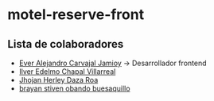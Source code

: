 # motel-reserve-front

## Lista de colaboradores
- [Ever Alejandro Carvajal Jamioy](https://github.com/alejandro-d3v) -> Desarrollador frontend
- [Ilver Edelmo Chapal Villarreal](https://github.com/ilver12)
- [Jhojan Herley Daza Roa](https://github.com/Daza04)
- [brayan stiven obando buesaquillo](https://github.com/obandostiven)

